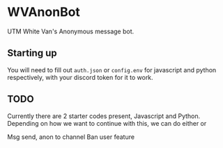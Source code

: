 # WVAnonBot
UTM White Van's Anonymous message bot.

## Starting up
You will need to fill out `auth.json` or `config.env` for javascript and python respectively, with your discord token for it to work.


## TODO

Currently there are 2 starter codes present, Javascript and Python.
Depending on how we want to continue with this, we can do either or

Msg send, anon to channel
Ban user feature

